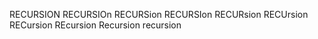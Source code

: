 RECURSION RECURSIOn RECURSion RECURSIon RECURsion RECUrsion RECursion REcursion Recursion recursion
